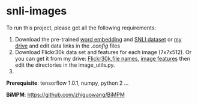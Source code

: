 # snli-images
To run this project, please get all the following requirements:
1.  Download the pre-trained [word embedding](https://nlp.stanford.edu/projects/glove/) and [SNLI dataset](https://nlp.stanford.edu/projects/snli/) or [my drive](https://drive.google.com/a/um.edu.mt/file/d/0B40JtotizQfxZkZHWTZpRzh5Rmc/view?usp=sharing) and edit data links in the *.config* files 
2. Download Flickr30k data set and features for each image (7x7x512). Or you can get it from my drive: [Flickr30k](https://drive.google.com/open?id=0B40JtotizQfxbFdLUHF6RmNpUXM),[file names](https://drive.google.com/open?id=0B40JtotizQfxMG81TVoteHlKdFU), [image features](https://drive.google.com/open?id=0B40JtotizQfxVjF3QWZXd1ZZUDg) then edit the directories in the image_utils.py.
3. 

**Prerequisite**: tensorflow 1.0.1, numpy, python 2 ...


**BiMPM**: https://github.com/zhiguowang/BiMPM

